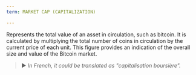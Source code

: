 ```yaml
---
term: MARKET CAP (CAPITALIZATION)

---
```

Represents the total value of an asset in circulation, such as bitcoin. It is calculated by multiplying the total number of coins in circulation by the current price of each unit. This figure provides an indication of the overall size and value of the Bitcoin market.

> ► *In French, it could be translated as "capitalisation boursière".*